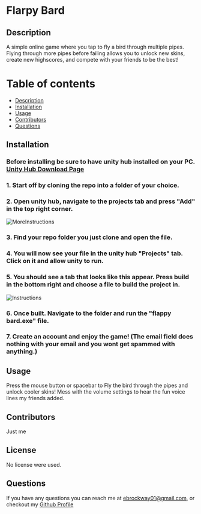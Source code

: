 # Flarpy Bard

## Description
A simple online game where you tap to fly a bird through multiple pipes. Flying through more pipes before failing allows you to unlock new skins, create new highscores, and compete with your friends to be the best!


# Table of contents
 * [Description](#description)
 * [Installation](#installation)
 * [Usage](#usage)
 * [Contributors](#contributors)
 * [Questions](#questions)



## Installation
### Before installing be sure to have unity hub installed on your PC. [Unity Hub Download Page](https://unity.com/download)
### 1. Start off by cloning the repo into a folder of your choice. 
### 2. Open unity hub, navigate to the projects tab and press "Add" in the top right corner.
![MoreInstructions](https://github.com/EthanBrockway/FlarpyBard/assets/95703604/7cf68082-a122-46b3-9dc4-e51debf046cf)


### 3. Find your repo folder you just clone and open the file. 
### 4. You will now see your file in the unity hub "Projects" tab. Click on it and allow unity to run.
### 5. You should see a tab that looks like this appear. Press build in the bottom right and choose a file to build the project in. 
![Instructions](https://github.com/EthanBrockway/FlarpyBard/assets/95703604/69bc5798-5264-40b1-97bd-970a09cbd16a)
### 6. Once built. Navigate to the folder and run the "flappy bard.exe" file.
### 7. Create an account and enjoy the game! (The email field does nothing with your email and you wont get spammed with anything.)


## Usage 
Press the mouse button or spacebar to Fly the bird through the pipes and unlock cooler skins! Mess with the volume settings to hear the fun voice lines my friends added.

## Contributors 
Just me

## License
No license were used.

## Questions
If you have any questions you can reach me at ebrockway01@gmail.com,
or checkout my [Github Profile](github.com/Skronkie)
